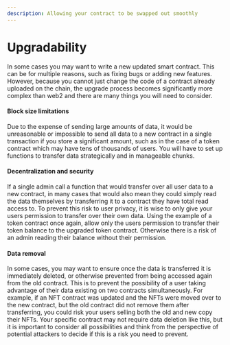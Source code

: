 ```yaml
---
description: Allowing your contract to be swapped out smoothly
---
```


# Upgradability

In some cases you may want to write a new updated smart contract. This can be for multiple reasons, such as fixing bugs or adding new features. However, because you cannot just change the code of a contract already uploaded on the chain, the upgrade process becomes significantly more complex than web2 and there are many things you will need to consider.

#### Block size limitations

Due to the expense of sending large amounts of data, it would be unreasonable or impossible to send all data to a new contract in a single transaction if you store a significant amount, such as in the case of a token contract which may have tens of thousands of users. You will have to set up functions to transfer data strategically and in manageable chunks.

#### Decentralization and security

If a single admin call a function that would transfer over all user data to a new contract, in many cases that would also mean they could simply read the data themselves by transferring it to a contract they have total read access to. To prevent this risk to user privacy, it is wise to only give your users permission to transfer over their own data. Using the example of a token contract once again, allow only the users permission to transfer their token balance to the upgraded token contract. Otherwise there is a risk of an admin reading their balance without their permission.

#### Data removal

In some cases, you may want to ensure once the data is transferred it is immediately deleted, or otherwise prevented from being accessed again from the old contract. This is to prevent the possibility of a user taking advantage of their data existing on two contracts simultaneously. For example, if an NFT contract was updated and the NFTs were moved over to the new contract, but the old contract did not remove them after transferring, you could risk your users selling both the old and new copy their NFTs. Your specific contract may not require data deletion like this, but it is important to consider all possibilities and think from the perspective of potential attackers to decide if this is a risk you need to prevent.&#x20;







